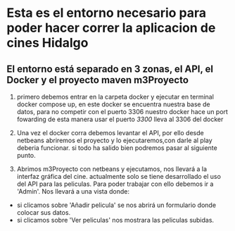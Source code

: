 # Esta es el entorno necesario para poder hacer correr la aplicacion de cines Hidalgo

## El entorno está separado en 3 zonas, el API, el Docker y el proyecto maven m3Proyecto

1. primero debemos entrar en la carpeta docker y ejecutar en terminal docker compose up, en este docker se encuentra nuestra base de datos, para no competir con el puerto 3306 nuestro docker hace un port fowarding de esta manera usar el puerto *3300* lleva al 3306 del docker

2. Una vez el docker corra debemos levantar el API, por ello desde netbeans abriremos el proyecto y lo ejecutaremos,con darle al play deberia funcionar.
si todo ha salido bien podremos pasar al siguiente punto.

3. Abrimos m3Proyecto con netbeans y ejecutamos, nos llevará a la interfaz gráfica del cine.
actualmente solo se tiene desarrollado el uso del API para las peliculas.
Para poder trabajar con ello debemos ir a 'Admin'.
Nos llevará a una vista donde:
- si clicamos sobre 'Añadir pelicula' se nos abrirá un formulario donde colocar sus datos.
- si clicamos sobre 'Ver peliculas' nos mostrara las peliculas subidas.

